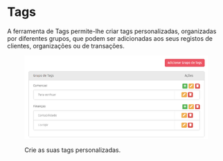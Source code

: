 # Tags

A ferramenta de Tags permite-lhe criar tags personalizadas, organizadas por diferentes grupos, que podem ser adicionadas aos seus registos de clientes, organizações ou de transações.

<figure><img src="../../.gitbook/assets/tags.jpg" alt=""><figcaption><p>Crie as suas tags personalizadas.</p></figcaption></figure>
